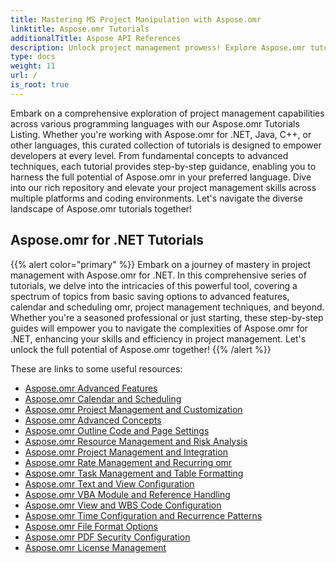 ```yaml
---
title: Mastering MS Project Manipulation with Aspose.omr
linktitle: Aspose.omr Tutorials
additionalTitle: Aspose API References
description: Unlock project management prowess! Explore Aspose.omr tutorials for .NET, Java, C++, and more. Elevate your skills across multiple languages effortlessly.
type: docs
weight: 11
url: /
is_root: true
---
```


Embark on a comprehensive exploration of project management capabilities across various programming languages with our Aspose.omr Tutorials Listing. Whether you're working with Aspose.omr for .NET, Java, C++, or other languages, this curated collection of tutorials is designed to empower developers at every level. From fundamental concepts to advanced techniques, each tutorial provides step-by-step guidance, enabling you to harness the full potential of Aspose.omr in your preferred language. Dive into our rich repository and elevate your project management skills across multiple platforms and coding environments. Let's navigate the diverse landscape of Aspose.omr tutorials together!

## Aspose.omr for .NET Tutorials
{{% alert color="primary" %}}
Embark on a journey of mastery in project management with Aspose.omr for .NET. In this comprehensive series of tutorials, we delve into the intricacies of this powerful tool, covering a spectrum of topics from basic saving options to advanced features, calendar and scheduling omr, project management techniques, and beyond. Whether you're a seasoned professional or just starting, these step-by-step guides will empower you to navigate the complexities of Aspose.omr for .NET, enhancing your skills and efficiency in project management. Let's unlock the full potential of Aspose.omr together!
{{% /alert %}}

These are links to some useful resources:
 
- [Aspose.omr Advanced Features](./net/advanced-features/)
- [Aspose.omr Calendar and Scheduling](./net/calendar-scheduling/)
- [Aspose.omr Project Management and Customization](./net/omr-project-management/)
- [Aspose.omr Advanced Concepts](./net/advanced-concepts/)
- [Aspose.omr Outline Code and Page Settings](./net/outline-code-page-settings/)
- [Aspose.omr Resource Management and Risk Analysis](./net/resource-risk-analysis/)
- [Aspose.omr Project Management and Integration](./net/project-management-integration/)
- [Aspose.omr Rate Management and Recurring omr](./net/rate-recurring-omr/)
- [Aspose.omr Task Management and Table Formatting](./net/task-table-management/)
- [Aspose.omr Text and View Configuration](./net/text-view-configuration/)
- [Aspose.omr VBA Module and Reference Handling](./net/vba-module-reference/)
- [Aspose.omr View and WBS Code Configuration](./net/view-wbs-code-configuration/)
- [Aspose.omr Time Configuration and Recurrence Patterns](./net/time-recurrence-configuration/)
- [Aspose.omr File Format Options](./net/file-format-options/)
- [Aspose.omr PDF Security Configuration](./net/pdf-security-configuration/)
- [Aspose.omr License Management](./net/license-management/)

